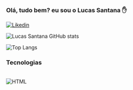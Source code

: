 ### Olá, tudo bem? eu sou o Lucas Santana ✋
[![Likedin](https://img.shields.io/badge/LinkedIn-0077B5?style=for-the-badge&logo=linkedin&logoColor=white)](https://www.linkedin.com/in/llucassantana/) 

![Lucas Santana GitHub stats](https://github-readme-stats.vercel.app/api?username=llucassantana&show_icons=true&theme=dracula)

![Top Langs](https://github-readme-stats.vercel.app/api/top-langs/?username=llucassantana&hide_progress=true)

### Tecnologias 
<div style="display: inline_block"><br/>
  <img align="center" alt="HTML" scr="https://img.shields.io/badge/HTML-239120?style=for-the-badge&logo=html5&logoColor=white" />
</div>
